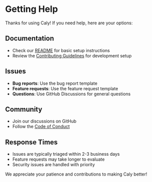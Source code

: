 # Getting Help

Thanks for using Caly! If you need help, here are your options:

## Documentation
- Check our [README](../README.md) for basic setup instructions
- Review the [Contributing Guidelines](CONTRIBUTING.md) for development setup

## Issues
- **Bug reports**: Use the bug report template
- **Feature requests**: Use the feature request template
- **Questions**: Use GitHub Discussions for general questions

## Community
- Join our discussions on GitHub
- Follow the [Code of Conduct](CODE_OF_CONDUCT.md)

## Response Times
- Issues are typically triaged within 2-3 business days
- Feature requests may take longer to evaluate
- Security issues are handled with priority

We appreciate your patience and contributions to making Caly better! 